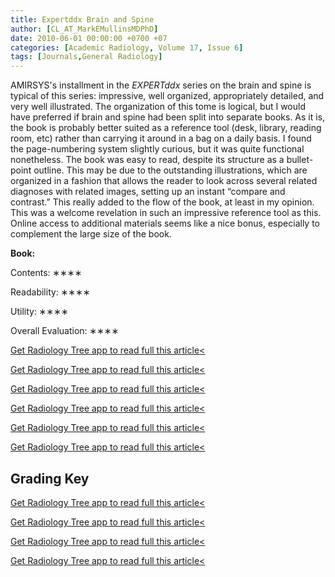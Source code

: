 ```yaml
---
title: Expertddx Brain and Spine
author: [CL_AT_MarkEMullinsMDPhD]
date: 2010-06-01 00:00:00 +0700 +07
categories: [Academic Radiology, Volume 17, Issue 6]
tags: [Journals,General Radiology]
---
```

AMIRSYS's installment in the _EXPERTddx_ series on the brain and spine is typical of this series: impressive, well organized, appropriately detailed, and very well illustrated. The organization of this tome is logical, but I would have preferred if brain and spine had been split into separate books. As it is, the book is probably better suited as a reference tool (desk, library, reading room, etc) rather than carrying it around in a bag on a daily basis. I found the page-numbering system slightly curious, but it was quite functional nonetheless. The book was easy to read, despite its structure as a bullet-point outline. This may be due to the outstanding illustrations, which are organized in a fashion that allows the reader to look across several related diagnoses with related images, setting up an instant “compare and contrast.” This really added to the flow of the book, at least in my opinion. This was a welcome revelation in such an impressive reference tool as this. Online access to additional materials seems like a nice bonus, especially to complement the large size of the book.

**Book:**

Contents: ∗∗∗∗

Readability: ∗∗∗∗

Utility: ∗∗∗∗

Overall Evaluation: ∗∗∗∗

[Get Radiology Tree app to read full this article<](https://clinicalpub.com/app)

[Get Radiology Tree app to read full this article<](https://clinicalpub.com/app)

[Get Radiology Tree app to read full this article<](https://clinicalpub.com/app)

[Get Radiology Tree app to read full this article<](https://clinicalpub.com/app)

[Get Radiology Tree app to read full this article<](https://clinicalpub.com/app)

[Get Radiology Tree app to read full this article<](https://clinicalpub.com/app)

## Grading Key

[Get Radiology Tree app to read full this article<](https://clinicalpub.com/app)

[Get Radiology Tree app to read full this article<](https://clinicalpub.com/app)

[Get Radiology Tree app to read full this article<](https://clinicalpub.com/app)

[Get Radiology Tree app to read full this article<](https://clinicalpub.com/app)